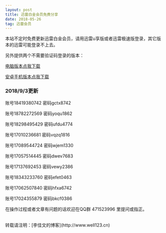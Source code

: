```yaml
---
layout: post
title: 迅雷白金会员免费分享
date: 2018-05-26 
tag: 迅雷会员
---
```


本站不定时免费更新迅雷白金会员，请用迅雷u享版或者迅雷极速版登录，其它版本的迅雷可能登录不上去。

另外提供两个不需要验证码登录的版本：

[电脑版本点我下载](https://sm.myapp.com/original/Download/ThunderSpeed1.0.35.366.exe)


[安卓手机版本点我下载](http://dow.copy.im/o_1cclmeosh1se71ej1ims14s3knl9.apk)

### 2018/9/3更新

账号18419380742  密码gctx8742

账号18782272569  密码yoqu1862

账号18298495429  密码ufdu4774

账号17010236681  密码vqzq1816

账号17089544724  密码wjem1330

账号17057514445  密码dwev7683

账号17137692453  密码vewy2386

账号18343233760  密码efet0463

账号17062507840  密码hfxa6742

账号17024355879  密码bkcf0386


在操作过程或者文章有问题的话欢迎在QQ群 471523996 里提问或指正。


<br>
转载请注明：[李佳文的博客](http://www.well123.cn)


